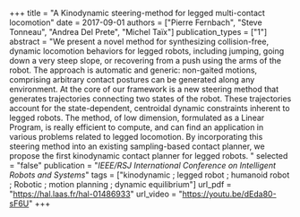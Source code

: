 +++
title = "A Kinodynamic steering-method for legged multi-contact locomotion"
date = 2017-09-01
authors = ["Pierre Fernbach", "Steve Tonneau", "Andrea Del Prete", "Michel Taïx"]
publication_types = ["1"]
abstract = "We present a novel method for synthesizing collision-free, dynamic locomotion behaviors for legged robots, including jumping, going down a very steep slope, or recovering from a push using the arms of the robot. The approach is automatic and generic: non-gaited motions, comprising arbitrary contact postures can be generated along any environment. At the core of our framework is a new steering method that generates trajectories connecting two states of the robot. These trajectories account for the state-dependent, centroidal dynamic constraints inherent to legged robots. The method, of low dimension, formulated as a Linear Program, is really efficient to compute, and can find an application in various problems related to legged locomotion. By incorporating this steering method into an existing sampling-based contact planner, we propose the first kinodynamic contact planner for legged robots. "
selected = "false"
publication = "*IEEE/RSJ International Conference on Intelligent Robots and Systems*"
tags = ["kinodynamic ;  legged robot ;  humanoid robot ; Robotic ;  motion planning ;  dynamic equilibrium"]
url_pdf = "https://hal.laas.fr/hal-01486933"
url_video = "https://youtu.be/dEda80-sF6U"
+++

